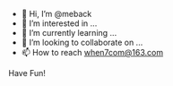 - 👋 Hi, I’m @meback
- 👀 I’m interested in ...
- 🌱 I’m currently learning ...
- 💞️ I’m looking to collaborate on ...
- 📫 How to reach  when7com@163.com 

Have Fun!
